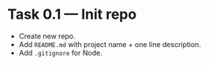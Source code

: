 # Task 0.1 — Init repo

- Create new repo.
- Add `README.md` with project name + one line description.
- Add `.gitignore` for Node.

